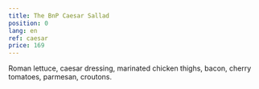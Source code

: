 ```yaml
---
title: The BnP Caesar Sallad
position: 0
lang: en
ref: caesar
price: 169
---
```


Roman lettuce, caesar dressing, marinated chicken thighs, bacon, cherry tomatoes, parmesan, croutons.
